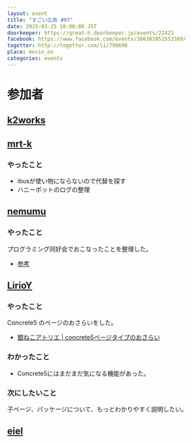 ```yaml
---
layout: event
title: "すごい広島 #97"
date: 2015-03-25 18:00:00 JST
doorkeeper: https://great-h.doorkeeper.jp/events/22421
facebook: https://www.facebook.com/events/386301051553389/
togetter: http://togetter.com/li/799690
place: movin_on
categories: events
---
```


# 参加者


## [k2works](https://github.com/k2works)


## [mrt-k](https://github.com/mrt-k)

### やったこと

* ibusが使い物にならないので代替を探す
* ハニーポットのログの整理


## [nemumu](https://github.com/nemumu)

### やったこと

プログラミング同好会でおこなったことを整理した。

* [参考](https://github.com/great-h/great-h.github.io/issues/1589)


## [LirioY](http://twitter.com/LirioY)

### やったこと

Concrete5 のページのおさらいをした。

* [銀ねこアトリエ | concrete5ページタイプのおさらい](http://ginneko-atelier.com/blogs/concrete5/317/)

### わかったこと

* Concrete5にはまだまだ気になる機能があった。

### 次にしたいこと

子ページ、パッケージについて、もっとわかりやすく説明したい。

## [eiel](https://github.com/eiel)

